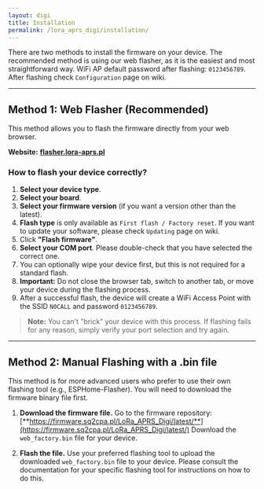 ```yaml
---
layout: digi
title: Installation
permalink: /lora_aprs_digi/installation/
---
```


There are two methods to install the firmware on your device. The recommended method is using our web flasher, as it is the easiest and most straightforward way. WiFi AP default password after flashing: `0123456789`. After flashing check `Configuration` page on wiki.

---

## Method 1: Web Flasher (Recommended)

This method allows you to flash the firmware directly from your web browser.

**Website:** [**flasher.lora-aprs.pl**](https://flasher.lora-aprs.pl)

### How to flash your device correctly?

1.  **Select your device type**.
2.  **Select your board**.
3.  **Select your firmware version** (if you want a version other than the latest).
4.  **Flash type** is only available as `First flash / Factory reset`. If you want to update your software, please check `Updating` page on wiki.
5.  Click **"Flash firmware"**.
6.  **Select your COM port**. Please double-check that you have selected the correct one.
7.  You can optionally wipe your device first, but this is not required for a standard flash.
8.  **Important:** Do not close the browser tab, switch to another tab, or move your device during the flashing process.
9.  After a successful flash, the device will create a WiFi Access Point with the SSID `N0CALL` and password `0123456789`.

> **Note:** You can't "brick" your device with this process. If flashing fails for any reason, simply verify your port selection and try again.

---

## Method 2: Manual Flashing with a .bin file

This method is for more advanced users who prefer to use their own flashing tool (e.g., ESPHome-Flasher). You will need to download the firmware binary file first.

1.  **Download the firmware file.**
    Go to the firmware repository: [**https://firmware.sq2cpa.pl/LoRa_APRS_Digi/latest/**](https://firmware.sq2cpa.pl/LoRa_APRS_Digi/latest/)
    Download the `web_factory.bin` file for your device.

2.  **Flash the file.**
    Use your preferred flashing tool to upload the downloaded `web_factory.bin` file to your device. Please consult the documentation for your specific flashing tool for instructions on how to do this.
